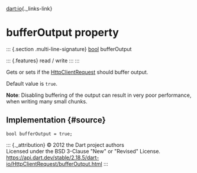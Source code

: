[dart:io](../../dart-io/dart-io-library){._links-link}

bufferOutput property
=====================

::: {.section .multi-line-signature}
[bool](../../dart-core/bool-class) bufferOutput

::: {.features}
read / write
:::
:::

Gets or sets if the [HttpClientRequest](../httpclientrequest-class)
should buffer output.

Default value is `true`.

**Note**: Disabling buffering of the output can result in very poor
performance, when writing many small chunks.

Implementation {#source}
--------------

``` {.language-dart data-language="dart"}
bool bufferOutput = true;
```

::: {._attribution}
© 2012 the Dart project authors\
Licensed under the BSD 3-Clause \"New\" or \"Revised\" License.\
<https://api.dart.dev/stable/2.18.5/dart-io/HttpClientRequest/bufferOutput.html>
:::
